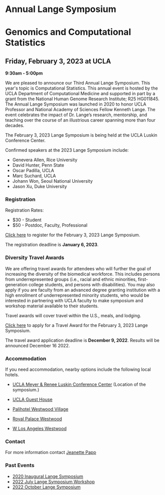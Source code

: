 # Annual Lange Symposium

# Genomics and Computational Statistics

## Friday, February 3, 2023 at UCLA

**9:30am - 5:00pm**

We are pleased to announce our Third Annual Lange Symposium. This year's topic is Computational Statistics. This annual event is hosted by the UCLA Department of Computational Medicine and supported in part by a grant from the National Human Genome Research Institute; R25 HG011845. The Annual Lange Symposium was launched in 2020 to honor UCLA Professor and National Academy of Sciences Fellow Kenneth Lange. The event celebrates the impact of Dr. Lange’s research, mentorship, and teaching over the course of an illustrious career spanning more than four decades.

The February 3, 2023 Lange Symposium is being held at the UCLA Luskin Conference Center.


Confirmed speakers at the 2023 Lange Symposium include:
- Genevera Allen, Rice University
- David Hunter, Penn State
- Oscar Padilla, UCLA
- Marc Suchard, UCLA
- Johann Won, Seoul National University
- Jason Xu, Duke University

### Registration

Registration Rates:
- $30 - Student
- $50 - Postdoc, Faculty, Professional

[Click here](https://uclahs.az1.qualtrics.com/jfe/form/SV_8bJEdJEKUs53aCy) to register for the February 3, 2023 Lange Symposium. 

The registration deadline is **January 6, 2023**.

### Diversity Travel Awards

We are offering travel awards for attendees who will further the goal of increasing the diversity of the biomedical workforce. This includes persons from underrepresented groups (i.e., racial and ethnic minorities, first-generation college students, and persons with disabilities). You may also apply if you are faculty from an advanced degree granting institution with a high enrollment of underrepresented minority students, who would be interested in partnering with UCLA faculty to make symposium and workshop material available to their students. 

Travel awards will cover travel within the U.S., meals, and lodging.

[Click here](https://uclahs.az1.qualtrics.com/jfe/form/SV_0CEvbVQVGSxnM7I) to apply for a Travel Award for the February 3, 2023 Lange Symposium. 

The travel award application deadline is **December 9, 2022**. Results will be announced December 16 2022.

### Accommodation

If you need accommodation, nearby options include the following local hotels.

- [UCLA Meyer & Renee Luskin Conference Center](https://luskinconferencecenter.ucla.edu/hotels-near-ucla/standard-rooms/)
(Location of the symposium.)

- [UCLA Guest House](http://guesthouse.ucla.edu/)

- [Palihotel Westwood Village](https://www.palisociety.com/hotels/westwood-village)

- [Royal Palace Westwood](http://www.royalpalacewestwood.com/)

- [W Los Angeles Westwood](https://www.marriott.com/en-us/hotels/laxwb-w-los-angeles-west-beverly-hills/overview/)

### Contact

For more information contact [Jeanette Papp](mailto:jcpapp@ucla.edu?subject=Lange_Symposium_2023)

### Past Events
- [2020 Inaugural Lange Symposium](https://langesymposium.github.io/2020/)
- [2022 July Lange Symposium Workshop](https://langesymposium.github.io/2022-July-Workshop/)
- [2022 October Lange Symposium](https://langesymposium.github.io/2022-October-Symposium/)
